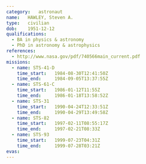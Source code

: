 ```yaml
---
category:	astronaut
name:	HAWLEY, Steven A.
type:	civilian
dob:	1951-12-12
qualifications:
  - BA in physics & astronomy
  - PhD in astronomy & astrophysics
references:
  - http://www.nasa.gov/pdf/740566main_current.pdf
missions:
  - name: STS-41-D
    time_start:   1984-08-30T12:41:50Z
    time_end:     1984-09-05T13:37:55Z
  - name: STS-61-C
    time_start:   1986-01-12T11:55Z
    time_end:     1986-01-18T13:58:52Z
  - name: STS-31
    time_start:   1990-04-24T12:33:51Z
    time_end:     1990-04-29T13:49:58Z
  - name: STS-82
    time_start:   1997-02-11T08:55:17Z
    time_end:     1997-02-21T08:33Z
  - name: STS-93
    time_start:   1999-07-23T04:31Z
    time_end:     1999-07-28T03:21Z
evas:
---
```

